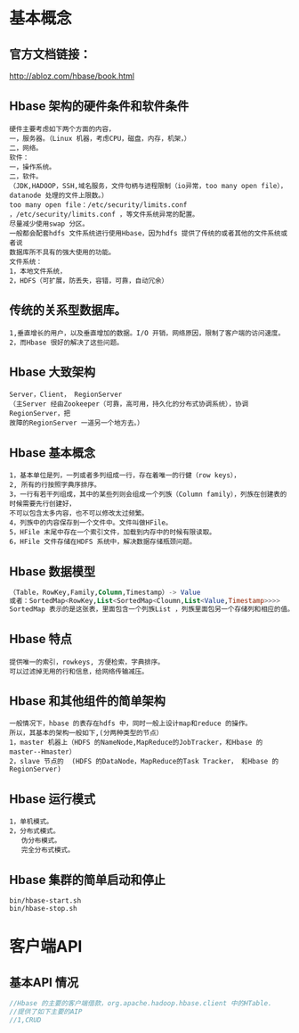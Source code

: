 # 基本概念
## 官方文档链接：
http://abloz.com/hbase/book.html 

## Hbase 架构的硬件条件和软件条件
```
硬件主要考虑如下两个方面的内容，
一，服务器。（Linux 机器，考虑CPU，磁盘，内存，机架，）
二，网络。
软件：
一，操作系统。
二，软件。
（JDK,HADOOP，SSH,域名服务，文件句柄与进程限制（io异常，too many open file），datanode 处理的文件上限数。）
too many open file：/etc/security/limits.conf ，/etc/security/limits.conf ，等文件系统异常的配置。
尽量减少使用swap 分区。
一般都会配套hdfs 文件系统进行使用Hbase，因为hdfs 提供了传统的或者其他的文件系统或者说
数据库所不具有的强大使用的功能。
文件系统：
1，本地文件系统，
2，HDFS（可扩展，防丢失，容错，可靠，自动冗余）

```

## 传统的关系型数据库。
```
1,垂直增长的用户，以及垂直增加的数据。I/O 开销，网络原因，限制了客户端的访问速度。
2，而Hbase 很好的解决了这些问题。
```

## Hbase 大致架构
```
Server，Client， RegionServer
（主Server 经由Zookeeper（可靠，高可用，持久化的分布式协调系统），协调RegionServer，把
故障的RegionServer 一道另一个地方去。）
```
## Hbase 基本概念
```
1，基本单位是列，一列或者多列组成一行，存在着唯一的行健（row keys），
2, 所有的行按照字典序排序。
3，一行有若干列组成，其中的某些列则会组成一个列族（Column family），列族在创建表的时候需要先行创建好，
不可以包含太多内容，也不可以修改太过频繁。
4，列族中的内容保存到一个文件中。文件叫做HFile。
5，HFile 末尾中存在一个索引文件，加载到内存中的时候有限读取。
6，HFile 文件存储在HDFS 系统中，解决数据存储瓶颈问题。
```

## Hbase 数据模型
```sql
（Table，RowKey,Family,Column,Timestamp）-> Value
或者：SortedMap<RowKey,List<SortedMap<Cloumn,List<Value,Timestamp>>>>
SortedMap 表示的是这张表，里面包含一个列族List ，列族里面包另一个存储列和相应的值。
```

## Hbase 特点
```
提供唯一的索引，rowkeys, 方便检索，字典排序。
可以过滤掉无用的行和信息，给网络传输减压。
```

## Hbase 和其他组件的简单架构
```
一般情况下，hbase 的表存在hdfs 中，同时一般上设计map和reduce 的操作。
所以，其基本的架构一般如下,(分两种类型的节点）
1，master 机器上（HDFS 的NameNode,MapReduce的JobTracker，和Hbase 的master--Hmaster）
2，slave 节点的  (HDFS 的DataNode，MapReduce的Task Tracker， 和Hbase 的RegionServer)
```

## Hbase 运行模式
```
1，单机模式。
2，分布式模式。
   伪分布模式。
   完全分布式模式。
```

## Hbase 集群的简单启动和停止
```
bin/hbase-start.sh
bin/hbase-stop.sh
```
# 客户端API
## 基本API 情况
```java
//Hbase 的主要的客户端借款，org.apache.hadoop.hbase.client 中的HTable.
//提供了如下主要的AIP 
//1,CRUD 
```

